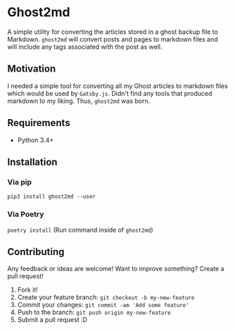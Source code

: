 
# Ghost2md

A simple utility for converting the articles stored in a ghost backup file to Markdown. `ghost2md` will convert posts and pages to markdown files and will include any tags associated with the post as well.

## Motivation

I needed a simple tool for converting all my Ghost articles to markdown files which would be used by `Gatsby.js`. Didn't find any tools that produced markdown to my liking. Thus, `ghost2md` was born.

## Requirements

* Python 3.4+

## Installation

### Via pip
`pip3 install ghost2md --user`

### Via Poetry
`poetry install` (Run command inside of `ghost2md`)

## Contributing
Any feedback or ideas are welcome! Want to improve something? Create a pull request!

1. Fork it!
2. Create your feature branch: `git checkout -b my-new-feature`
3. Commit your changes: `git commit -am 'Add some feature'`
4. Push to the branch: `git push origin my-new-feature`
5. Submit a pull request :D
